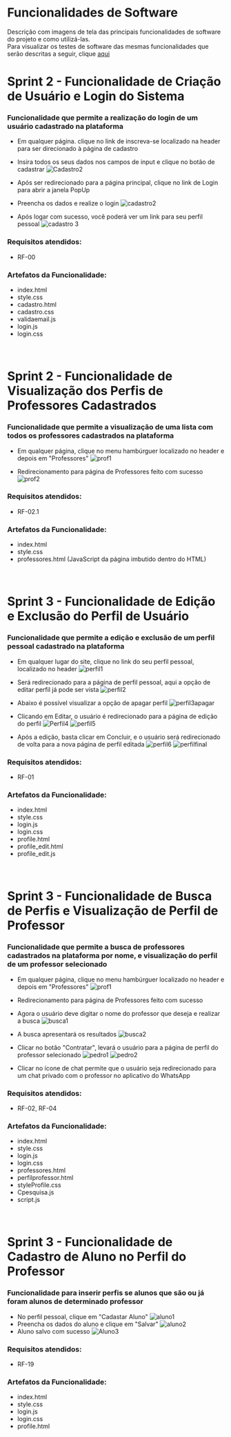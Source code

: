 # Funcionalidades de Software

Descrição com imagens de tela das principais funcionalidades de software do projeto e como utilizá-las.\
Para visualizar os testes de software das mesmas funcionalidades que serão descritas a seguir, clique [aqui](https://github.com/ICEI-PUC-Minas-PPLCC-TI/tiaw-ppl-cc-m-20212-aulas-particulares-2/blob/master/Documentacao/TestesUsabilidade/TestesDeSoftware.md) <br>


# Sprint 2 - Funcionalidade de Criação de Usuário e Login do Sistema
### Funcionalidade que permite a realização do login de um usuário cadastrado na plataforma
- Em qualquer página. clique no link de inscreva-se localizado na header para ser direcionado à página de cadastro
- Insira todos os seus dados nos campos de input e clique no botão de cadastrar
![Cadastro2](https://user-images.githubusercontent.com/79855405/145930745-8f9595d9-4f79-4736-9cba-63dff545f14e.png)<br>

- Após ser redirecionado para a página principal, clique no link de Login para abrir a janela PopUp
- Preencha os dados e realize o login
![cadastro2](https://user-images.githubusercontent.com/79855405/145931319-47086569-f34f-43a8-b9ea-dcf34a1df454.png) <br>

- Após logar com sucesso, você poderá ver um link para seu perfil pessoal
![cadastro 3](https://user-images.githubusercontent.com/79855405/145931393-fc1fb3dc-34a1-410b-b4f0-621972cde0f2.png) <br>

### Requisitos atendidos:
- RF-00 <br>

### Artefatos da Funcionalidade:
- index.html
- style.css
- cadastro.html
- cadastro.css
- validaemail.js
- login.js
- login.css <br> <br> <br>

# Sprint 2 - Funcionalidade de Visualização dos Perfis de Professores Cadastrados
### Funcionalidade que permite a visualização de uma lista com todos os professores cadastrados na plataforma
- Em qualquer página, clique no menu hambúrguer localizado no header e depois em "Professores"
![prof1](https://user-images.githubusercontent.com/79855405/145932406-7c4fd375-3d7c-42cb-9d98-d0a51bcc46f7.png) <br>

- Redirecionamento para página de Professores feito com sucesso
![prof2](https://user-images.githubusercontent.com/79855405/145932461-28cd007d-3b71-46be-87da-08e8ec9958f9.png) <br>

### Requisitos atendidos:
- RF-02.1 <br>

### Artefatos da Funcionalidade:
- index.html
- style.css
- professores.html (JavaScript da página imbutido dentro do HTML) <br> <br> <br>

# Sprint 3 - Funcionalidade de Edição e Exclusão do Perfil de Usuário
### Funcionalidade que permite a edição e exclusão de um perfil pessoal cadastrado na plataforma
- Em qualquer lugar do site, clique no link do seu perfil pessoal, localizado no header
![perfil1](https://user-images.githubusercontent.com/79855405/145934280-21876276-6db6-48f6-acef-a45b335880ce.png) <br>

- Será redirecionado para a página de perfil pessoal, aqui a opção de editar perfil já pode ser vista
![perfil2](https://user-images.githubusercontent.com/79855405/145934315-a0ab7e96-aecf-4db5-9447-685e6bfbb7cd.png) <br>

- Abaixo é possível visualizar a opção de apagar perfil
![perfil3apagar](https://user-images.githubusercontent.com/79855405/145934973-c9843e6b-db4c-4792-8554-333b67bc080f.png)<br>

- Clicando em Editar, o usuário é redirecionado para a página de edição do perfil
![Perfil4](https://user-images.githubusercontent.com/79855405/145934506-ac9c6104-489d-4ea7-a591-8eb92c837b55.png)
![perfil5](https://user-images.githubusercontent.com/79855405/145934520-29295930-6b39-4101-9cac-30f1a94bcaa0.png) <br>

- Após a edição, basta clicar em Concluir, e o usuário será redirecionado de volta para a nova página de perfil editada
![perfil6](https://user-images.githubusercontent.com/79855405/145934589-dd9d532b-66ec-48dd-a8fd-fb9acb940d9e.png)
![perfilfinal](https://user-images.githubusercontent.com/79855405/145934889-7a5dc2fc-5885-48c4-85cd-68b04d5e9e86.png)<br>

### Requisitos atendidos:
- RF-01 <br>

### Artefatos da Funcionalidade:
- index.html
- style.css
- login.js
- login.css
- profile.html
- profile_edit.html
- profile_edit.js <br> <br> <br>

# Sprint 3 - Funcionalidade de Busca de Perfis e Visualização de Perfil de Professor
### Funcionalidade que permite a busca de professores cadastrados na plataforma por nome, e visualização do perfil de um professor selecionado
- Em qualquer página, clique no menu hambúrguer localizado no header e depois em "Professores"
![prof1](https://user-images.githubusercontent.com/79855405/145932406-7c4fd375-3d7c-42cb-9d98-d0a51bcc46f7.png) <br>

- Redirecionamento para página de Professores feito com sucesso
- Agora o usuário deve digitar o nome do professor que deseja e realizar a busca
![busca1](https://user-images.githubusercontent.com/79855405/145936177-66e2336a-6269-41ec-8f03-2090af81f0ab.png) <br>
- A busca apresentará os resultados
![busca2](https://user-images.githubusercontent.com/79855405/145936209-89c27ee9-a113-45a3-80b1-03d00acae5c0.png) <br>
- Clicar no botão "Contratar", levará o usuário para a página de perfil do professor selecionado
![pedro1](https://user-images.githubusercontent.com/79855405/145936269-66cd88f7-6292-4be2-9c8c-000603a0e4dc.png)
![pedro2](https://user-images.githubusercontent.com/79855405/145936276-ae196308-b9df-48c6-aa67-1a1860b8c139.png) <br>
- Clicar no ícone de chat permite que o usuário seja redirecionado para um chat privado com o professor no aplicativo do WhatsApp <br>

### Requisitos atendidos:
- RF-02, RF-04 <br>

### Artefatos da Funcionalidade:
- index.html
- style.css
- login.js
- login.css
- professores.html
- perfilprofessor.html
- styleProfile.css
- Cpesquisa.js
- script.js
 <br> <br> <br>

# Sprint 3 - Funcionalidade de Cadastro de Aluno no Perfil do Professor
### Funcionalidade para inserir perfis se alunos que são ou já foram alunos de determinado professor 
- No perfil pessoal, clique em "Cadastar Aluno"
![aluno1](https://user-images.githubusercontent.com/79855405/145937189-7a2b03fd-1085-4a18-82ea-49c5b28e56ed.png) <br>
- Preencha os dados do aluno e clique em "Salvar"
![aluno2](https://user-images.githubusercontent.com/79855405/145937233-5bd66d78-0d52-446d-adf9-5634bbfbb019.png) <br>
- Aluno salvo com sucesso
![Aluno3](https://user-images.githubusercontent.com/79855405/145937253-fcd8eeef-0e22-42a2-b2f0-4d733bb28ed3.png) <br>


### Requisitos atendidos:
- RF-19 <br>

### Artefatos da Funcionalidade:
- index.html
- style.css
- login.js
- login.css
- profile.html <br> <br> <br>









